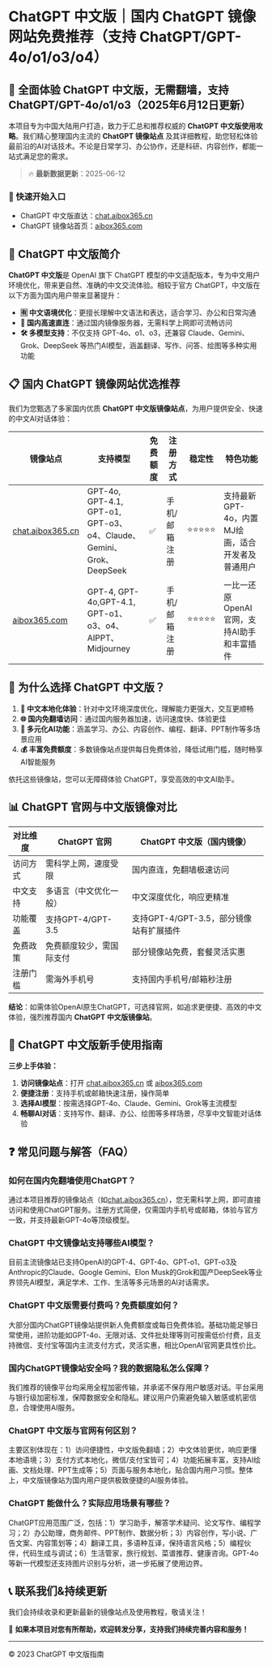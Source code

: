 # ChatGPT 中文版｜国内 ChatGPT 镜像网站免费推荐（支持 ChatGPT/GPT-4o/o1/o3/o4）

## 📢 全面体验 ChatGPT 中文版，无需翻墙，支持 ChatGPT/GPT-4o/o1/o3（2025年6月12日更新）

本项目专为中国大陆用户打造，致力于汇总和推荐权威的 **ChatGPT 中文版使用攻略**。我们精心整理国内主流的 **ChatGPT 镜像站点** 及其详细教程，助您轻松体验最前沿的AI对话技术。不论是日常学习、办公协作，还是科研、内容创作，都能一站式满足您的需求。

> 🔥 **最新数据更新**：2025-06-12

### 🚀 快速开始入口

- ChatGPT 中文版直达：[chat.aibox365.cn](https://chat.aibox365.cn)
- ChatGPT 镜像站首页：[aibox365.com](https://aibox365.com)

## 🤔 ChatGPT 中文版简介

**ChatGPT 中文版**是 OpenAI 旗下 ChatGPT 模型的中文适配版本，专为中文用户环境优化，带来更自然、准确的中文交流体验。相较于官方 ChatGPT，中文版在以下方面为国内用户带来显著提升：

- **🈶 中文语境优化**：更擅长理解中文语法和表达，适合学习、办公和日常沟通
- **🚀 国内高速直连**：通过国内镜像服务器，无需科学上网即可流畅访问
- **🛠️ 多模型支持**：不仅支持 GPT-4o、o1、o3，还兼容 Claude、Gemini、Grok、DeepSeek 等热门AI模型，涵盖翻译、写作、问答、绘图等多种实用功能

## 📋 国内 ChatGPT 镜像网站优选推荐

我们为您甄选了多家国内优质 **ChatGPT 中文版镜像站点**，为用户提供安全、快速的中文AI对话体验：

| 镜像站点 | 支持模型 | 免费额度 | 注册方式 | 稳定性 | 特色功能 |
|----------|----------|----------|----------|--------|----------|
| [chat.aibox365.cn](https://chat.aibox365.cn) | GPT-4o, GPT-4.1, GPT-o1, GPT-o3、o4、Claude、Gemini、Grok、DeepSeek | ✅ | 手机/邮箱注册 | ⭐⭐⭐⭐⭐ | 支持最新GPT-4o，内置MJ绘画，适合开发者及普通用户 |
| [aibox365.com](https://aibox365.com) | GPT-4, GPT-4o,GPT-4.1, GPT-o1、o3、o4、AIPPT、Midjourney | ✅ | 手机/邮箱注册 | ⭐⭐⭐⭐⭐ | 一比一还原OpenAI官网，支持AI助手和丰富插件 |

## 🌟 为什么选择 ChatGPT 中文版？

1. **📝 中文本地化体验**：针对中文环境深度优化，理解能力更强大，交互更顺畅
2. **🌐 国内免翻墙访问**：通过国内服务器加速，访问速度快、体验更佳
3. **🎯 多元化AI功能**：涵盖学习、办公、内容创作、编程、翻译、PPT制作等多场景应用
4. **💰 丰富免费额度**：多数镜像站点提供每日免费体验，降低试用门槛，随时畅享AI智能服务

依托这些镜像站，您可以无障碍体验 ChatGPT，享受高效的中文AI助手。

## 📊 ChatGPT 官网与中文版镜像对比

| 对比维度 | ChatGPT 官网 | ChatGPT 中文版（国内镜像） |
|----------|--------------|----------------------------|
| 访问方式 | 需科学上网，速度受限 | 国内直连，免翻墙极速访问 |
| 中文支持 | 多语言（中文优化一般） | 中文深度优化，响应更精准 |
| 功能覆盖 | 支持GPT-4/GPT-3.5 | 支持GPT-4/GPT-3.5，部分镜像站有扩展插件 |
| 免费政策 | 免费额度较少，需国际支付 | 部分镜像站免费，套餐灵活实惠 |
| 注册门槛 | 需海外手机号 | 支持国内手机号/邮箱秒注册 |

**结论**：如需体验OpenAI原生ChatGPT，可选择官网，如追求更便捷、高效的中文体验，强烈推荐国内 **ChatGPT 中文版镜像站**。

## 📝 ChatGPT 中文版新手使用指南

**三步上手体验：**

1. **访问镜像站点**：打开 [chat.aibox365.cn](https://chat.aibox365.cn) 或 [aibox365.com](https://aibox365.com)
2. **便捷注册**：支持手机或邮箱快速注册，操作简单
3. **选择AI模型**：按需选择GPT-4o、Claude、Gemini、Grok等主流模型
4. **畅聊AI对话**：支持写作、翻译、办公、绘图等多样场景，尽享中文智能对话体验

## ❓ 常见问题与解答（FAQ）

### 如何在国内免翻墙使用ChatGPT？

通过本项目推荐的镜像站点（如[chat.aibox365.cn](https://chat.aibox365.cn)），您无需科学上网，即可直接访问和使用ChatGPT服务。注册方式简便，仅需国内手机号或邮箱，体验与官方一致，并支持最新GPT-4o等顶级模型。

### ChatGPT 中文镜像站支持哪些AI模型？

目前主流镜像站已支持OpenAI的GPT-4、GPT-4o、GPT-o1、GPT-o3及Anthropic的Claude、Google Gemini、Elon Musk的Grok和国产DeepSeek等业界领先AI模型，满足学术、工作、生活等多元场景的AI对话需求。

### ChatGPT 中文版需要付费吗？免费额度如何？

大部分国内ChatGPT镜像站提供新人免费额度或每日免费体验。基础功能足够日常使用，进阶功能如GPT-4o、无限对话、文件批处理等则可按需低价付费，且支持微信、支付宝等国内主流支付方式，灵活实惠，相比OpenAI官网更具性价比。

### 国内ChatGPT镜像站安全吗？我的数据隐私怎么保障？

我们推荐的镜像平台均采用全程加密传输，并承诺不保存用户敏感对话。平台采用与银行级加密标准，保障数据安全和隐私。建议用户仍需避免输入敏感或机密信息，合理使用AI服务。

### ChatGPT 中文版与官网有何区别？

主要区别体现在：1）访问便捷性，中文版免翻墙；2）中文体验更优，响应更懂本地语境；3）支付方式本地化，微信/支付宝皆可；4）功能拓展丰富，支持AI绘画、文档处理、PPT生成等；5）页面与服务本地化，贴合国内用户习惯。整体上，中文版镜像站为国内用户提供极致便捷的AI服务体验。

### ChatGPT 能做什么？实际应用场景有哪些？

ChatGPT应用范围广泛，包括：1）学习助手，解答学术疑问、论文写作、编程学习；2）办公助理，商务邮件、PPT制作、数据分析；3）内容创作，写小说、广告文案、内容策划等；4）翻译工具，多语种互译，保持语言风格；5）编程伙伴，代码生成与调试；6）生活管家，旅行规划、菜谱推荐、健康咨询。GPT-4o等新一代模型还支持图片识别与分析，进一步拓展了使用边界。

## 📞 联系我们&持续更新

我们会持续收录和更新最新的镜像站点及使用教程，敬请关注！

🌟 **如果本项目对您有所帮助，欢迎转发分享，支持我们持续完善内容和服务！**

---

© 2023 ChatGPT 中文版指南
